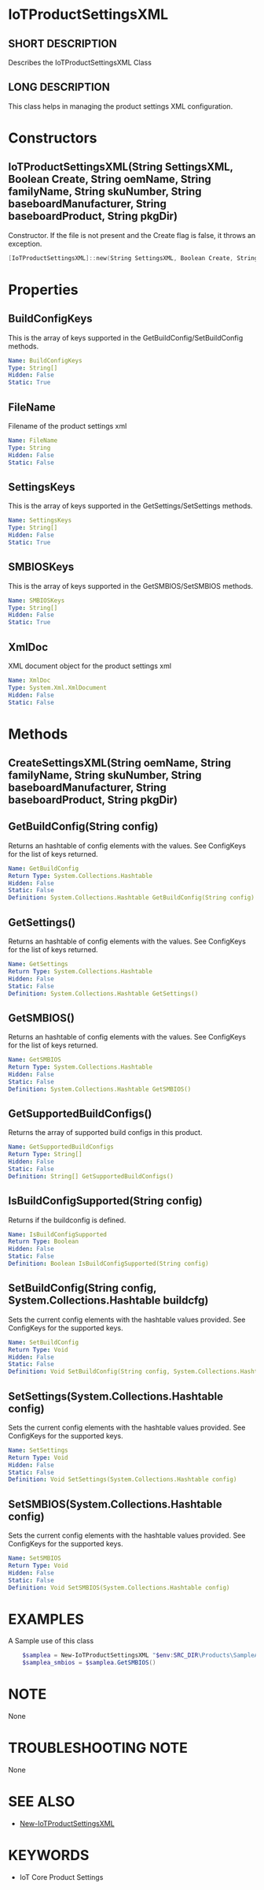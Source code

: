 # IoTProductSettingsXML

## SHORT DESCRIPTION
Describes the IoTProductSettingsXML Class

## LONG DESCRIPTION
This class helps in managing the product settings XML configuration.


# Constructors
## IoTProductSettingsXML(String SettingsXML, Boolean Create, String oemName, String familyName, String skuNumber, String baseboardManufacturer, String baseboardProduct, String pkgDir)
Constructor. If the file is not present and the Create flag is false, it throws an exception.
```powershell
[IoTProductSettingsXML]::new(String SettingsXML, Boolean Create, String oemName, String familyName, String skuNumber, String baseboardManufacturer, String baseboardProduct, String pkgDir)
```
# Properties
## BuildConfigKeys
This is the array of keys supported in the GetBuildConfig/SetBuildConfig methods.

```yaml
Name: BuildConfigKeys
Type: String[]
Hidden: False
Static: True
```

## FileName
Filename of the product settings xml

```yaml
Name: FileName
Type: String
Hidden: False
Static: False
```

## SettingsKeys
This is the array of keys supported in the GetSettings/SetSettings methods.

```yaml
Name: SettingsKeys
Type: String[]
Hidden: False
Static: True
```

## SMBIOSKeys
This is the array of keys supported in the GetSMBIOS/SetSMBIOS methods.

```yaml
Name: SMBIOSKeys
Type: String[]
Hidden: False
Static: True
```

## XmlDoc
XML document object for the product settings xml

```yaml
Name: XmlDoc
Type: System.Xml.XmlDocument
Hidden: False
Static: False
```


# Methods
## CreateSettingsXML(String oemName, String familyName, String skuNumber, String baseboardManufacturer, String baseboardProduct, String pkgDir)

## GetBuildConfig(String config)
Returns an hashtable of config elements with the values. See ConfigKeys for the list of keys returned.

```yaml
Name: GetBuildConfig
Return Type: System.Collections.Hashtable
Hidden: False
Static: False
Definition: System.Collections.Hashtable GetBuildConfig(String config)
```

## GetSettings()
Returns an hashtable of config elements with the values. See ConfigKeys for the list of keys returned.

```yaml
Name: GetSettings
Return Type: System.Collections.Hashtable
Hidden: False
Static: False
Definition: System.Collections.Hashtable GetSettings()
```

## GetSMBIOS()
Returns an hashtable of config elements with the values. See ConfigKeys for the list of keys returned.

```yaml
Name: GetSMBIOS
Return Type: System.Collections.Hashtable
Hidden: False
Static: False
Definition: System.Collections.Hashtable GetSMBIOS()
```

## GetSupportedBuildConfigs()
Returns the array of supported build configs in this product.

```yaml
Name: GetSupportedBuildConfigs
Return Type: String[]
Hidden: False
Static: False
Definition: String[] GetSupportedBuildConfigs()
```

## IsBuildConfigSupported(String config)
Returns if the buildconfig is defined.

```yaml
Name: IsBuildConfigSupported
Return Type: Boolean
Hidden: False
Static: False
Definition: Boolean IsBuildConfigSupported(String config)
```

## SetBuildConfig(String config, System.Collections.Hashtable buildcfg)
Sets the current config elements with the hashtable values provided. See ConfigKeys for the supported keys.

```yaml
Name: SetBuildConfig
Return Type: Void
Hidden: False
Static: False
Definition: Void SetBuildConfig(String config, System.Collections.Hashtable buildcfg)
```

## SetSettings(System.Collections.Hashtable config)
Sets the current config elements with the hashtable values provided. See ConfigKeys for the supported keys.

```yaml
Name: SetSettings
Return Type: Void
Hidden: False
Static: False
Definition: Void SetSettings(System.Collections.Hashtable config)
```

## SetSMBIOS(System.Collections.Hashtable config)
Sets the current config elements with the hashtable values provided. See ConfigKeys for the supported keys.

```yaml
Name: SetSMBIOS
Return Type: Void
Hidden: False
Static: False
Definition: Void SetSMBIOS(System.Collections.Hashtable config)
```


# EXAMPLES

A Sample use of this class
```Powershell
    $samplea = New-IoTProductSettingsXML "$env:SRC_DIR\Products\SampleA\SampleASettings.xml"
    $samplea_smbios = $samplea.GetSMBIOS()
```

# NOTE
None

# TROUBLESHOOTING NOTE
None

# SEE ALSO

* [New-IoTProductSettingsXML](..\New-IoTProductSettingsXML.md)

# KEYWORDS

- IoT Core Product Settings
